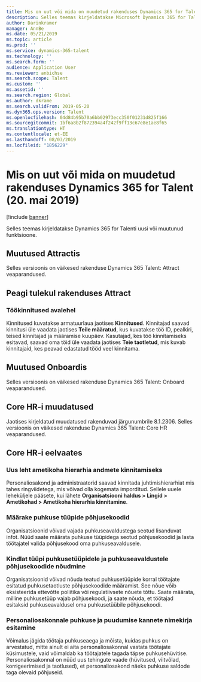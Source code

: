 ```yaml
---
title: Mis on uut või mida on muudetud rakenduses Dynamics 365 for Talent (20. mai 2019)
description: Selles teemas kirjeldatakse Microsoft Dynamics 365 for Talenti uusi või muutunud funktsioone.
author: Darinkramer
manager: AnnBe
ms.date: 05/21/2019
ms.topic: article
ms.prod: ''
ms.service: dynamics-365-talent
ms.technology: ''
ms.search.form: ''
audience: Application User
ms.reviewer: anbichse
ms.search.scope: Talent
ms.custom: ''
ms.assetid: ''
ms.search.region: Global
ms.author: dkrame
ms.search.validFrom: 2019-05-20
ms.dyn365.ops.version: Talent
ms.openlocfilehash: 04d84b95b70a6bb02973ecc350f01231d825f166
ms.sourcegitcommit: 1bf6a8b2f872394a4f242f9ff13c67e8e1ae8f65
ms.translationtype: HT
ms.contentlocale: et-EE
ms.lasthandoff: 08/03/2019
ms.locfileid: "1856229"
---
```

# <a name="whats-new-or-changed-in-dynamics-365-for-talent-may-20-2019"></a>Mis on uut või mida on muudetud rakenduses Dynamics 365 for Talent (20. mai 2019)

[!include [banner](includes/banner.md)]

Selles teemas kirjeldatakse Dynamics 365 for Talenti uusi või muutunud funktsioone.

## <a name="changes-in-attract"></a>Muutused Attractis
Selles versioonis on väikesed rakenduse Dynamics 365 Talent: Attract veaparandused.

## <a name="coming-soon-in-attract"></a>Peagi tulekul rakenduses Attract

### <a name="job-approvals-on-home-page"></a>Töökinnitused avalehel

Kinnitused kuvatakse armatuurlaua jaotises **Kinnitused**. Kinnitajad saavad kinnitusi üle vaadata jaotises **Teile määratud**, kus kuvatakse töö ID, pealkiri, teised kinnitajad ja määramise kuupäev. Kasutajad, kes töö kinnitamiseks esitavad, saavad oma töid üle vaadata jaotises **Teie taotletud**, mis kuvab kinnitajaid, kes peavad edastatud tööd veel kinnitama.

## <a name="changes-in-onboard"></a>Muutused Onboardis

Selles versioonis on väikesed rakenduse Dynamics 365 Talent: Onboard veaparandused.

## <a name="changes-in-core-hr"></a>Core HR-i muudatused

Jaotises kirjeldatud muudatused rakenduvad järgunumbrile 8.1.2306. Selles versioonis on väikesed rakenduse Dynamics 365 Talent: Core HR veaparandused.

## <a name="in-preview-in-core-hr"></a>Core HR-i eelvaates

### <a name="new-page-to-validate-position-hierarchy-data"></a>Uus leht ametikoha hierarhia andmete kinnitamiseks

Personaliosakond ja administraatorid saavad kinnitada juhtimishierarhiat mis tahes ringviidetega, mis võivad olla kogemata imporditud. Sellele uuele leheküljele pääsete, kui lähete **Organisatsiooni haldus > Lingid > Ametikohad > Ametikoha hierarhia kinnitamine**.

### <a name="specify-reason-codes-on-leave-types"></a>Määrake puhkuse tüüpide põhjusekoodid

Organisatsioonid võivad vajada puhkuseavaldustega seotud lisanduvat infot. Nüüd saate määrata puhkuse tüüpidega seotud põhjusekoodid ja lasta töötajatel valida põhjusekood oma puhkuseavaldusele.

### <a name="require-reason-codes-for-specific-leave-types-on-time-off-requests"></a>Kindlat tüüpi puhkusetüüpidele ja puhkuseavaldustele põhjusekoodide nõudmine

Organisatsioonid võivad nõuda teatud puhkusetüüpide korral töötajate esitatud puhkusetaotluste põhjusekoodide määramist. See nõue võib eksisteerida ettevõtte poliitika või regulatiivsete nõuete tõttu. Saate määrata, milline puhkusetüüp vajab põhjusekoodi, ja saate nõuda, et töötajad esitaksid puhkuseavaldusel oma puhkusetüübile põhjusekoodi.

### <a name="provide-a-leave-and-absence-transaction-list-for-hr"></a>Personaliosakonnale puhkuse ja puudumise kannete nimekirja esitamine

Võimalus jägida töötaja puhkuseaega ja mõista, kuidas puhkus on arvestatud, mitte ainult ei aita personaliosakonnal vastata töötajate küsimustele, vaid võimaldab ka töötajatele tagada täpse puhkusehüvitise. Personaliosakonnal on nüüd uus tehingute vaade (hüvitused, viitvõlad, korrigeerimised ja taotlused), et personaliosakond näeks puhkuse saldode taga olevaid põhjuseid.
